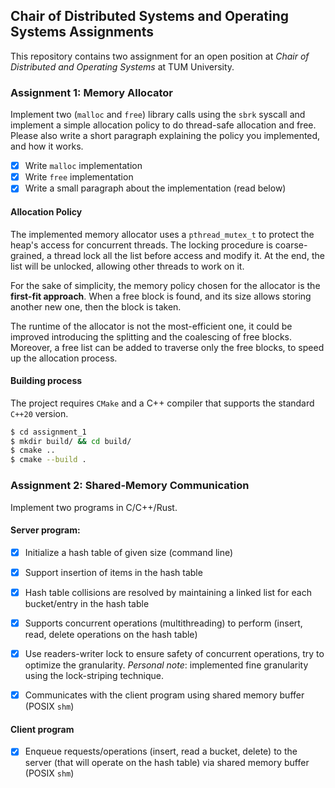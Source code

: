## Chair of Distributed Systems and Operating Systems Assignments

This repository contains two assignment for an open position at *Chair of Distributed and Operating Systems* at TUM University.

### Assignment 1: Memory Allocator

Implement two (`malloc` and `free`) library calls using the `sbrk` syscall and implement a 
simple allocation policy to do thread-safe allocation and free. 
Please also write a short paragraph explaining the policy you implemented, and how it works.

- [x] Write `malloc` implementation
- [x] Write `free` implementation
- [x] Write a small paragraph about the implementation (read below)

#### Allocation Policy

The implemented memory allocator uses a `pthread_mutex_t` to protect the heap's access for concurrent threads.
The locking procedure is coarse-grained, a thread lock all the list before access and modify it. At the end, the list will be unlocked, allowing other threads to work on it.

For the sake of simplicity, the memory policy chosen for the allocator is the **first-fit approach**. When a free block is found, and its size allows storing another new one, then the block is taken.

The runtime of the allocator is not the most-efficient one, it could be improved introducing the splitting and the coalescing of free blocks.
Moreover, a free list can be added to traverse only the free blocks, to speed up the allocation process.

#### Building process

The project requires `CMake` and a C++ compiler that supports the standard `C++20` version.

```bash
$ cd assignment_1
$ mkdir build/ && cd build/
$ cmake ..
$ cmake --build .
```

### Assignment 2: Shared-Memory Communication

Implement two programs in C/C++/Rust.

#### Server program:

- [x] Initialize a hash table of given size (command line)

- [x] Support insertion of items in the hash table

- [x] Hash table collisions are resolved by maintaining a linked list for each bucket/entry in the hash table

- [x] Supports concurrent operations (multithreading) to perform (insert, read, delete operations on the hash table)

- [x] Use readers-writer lock to ensure safety of concurrent operations, try to optimize the granularity. *Personal note*: implemented fine granularity using the lock-striping technique.

- [x] Communicates with the client program using shared memory buffer (POSIX `shm`)

#### Client program

- [x] Enqueue requests/operations (insert, read a bucket, delete) to the server (that will operate on the hash table) via shared memory buffer (POSIX `shm`)